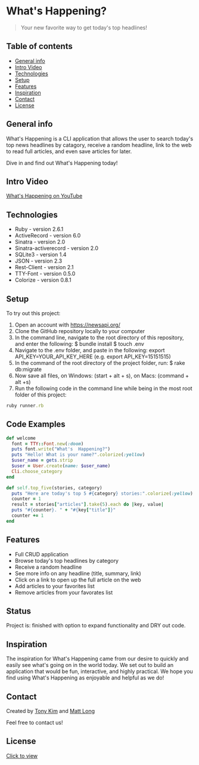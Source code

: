 # What's Happening?
> Your new favorite way to get today's top headlines!

## Table of contents
* [General info](#general-info)
* [Intro Video](#intro-video)
* [Technologies](#technologies)
* [Setup](#setup)
* [Features](#features)
* [Inspiration](#inspiration)
* [Contact](#contact)
* [License](#license)

## General info
What's Happening is a CLI application that allows the user to search today's top news headlines by catagory, receive a random headline, link to the web to read full articles, and even save articles for later. 

Dive in and find out What's Happening today!

## Intro Video
[What's Happening on YouTube](https://www.youtube.com/watch?v=CRj0Leo-Ozw) 

## Technologies
* Ruby - version 2.6.1
* ActiveRecord - version 6.0
* Sinatra - version 2.0
* Sinatra-activerecord - version 2.0
* SQLite3 - version 1.4
* JSON - version 2.3
* Rest-Client - version 2.1
* TTY-Font - version 0.5.0
* Colorize - version 0.8.1

## Setup
To try out this project: 
1. Open an account with https://newsapi.org/
1. Clone the GitHub repository locally to your computer
1. In the command line, navigate to the root directory of this repository, and enter the following: 
  $ bundle install 
  $ touch .env 
1. Navigate to the .env folder, and paste in the following: 
  export API_KEY=YOUR_API_KEY_HERE (e.g. export API_KEY=15151515)
1. In the command of the root directory of the project folder, run: 
  $ rake db:migrate
1. Now save all files, on Windows: (start + alt + s), on Macs: (command + alt +s)
1. Run the following code in the command line while being in the most root folder of this project: 
```ruby
ruby runner.rb
```

## Code Examples
```ruby
def welcome  
  font = TTY::Font.new(:doom)
  puts font.write("What's  Happening?")
  puts "Hello! What is your name?".colorize(:yellow)
  $user_name = gets.strip  
  $user = User.create(name: $user_name)
  Cli.choose_category
end 
```

```ruby
def self.top_five(stories, category)
  puts "Here are today's top 5 #{category} stories:".colorize(:yellow)
  counter = 1 
  result = stories["articles"].take(5).each do |key, value|
  puts "#{counter}. " + "#{key["title"]}"
  counter += 1
end  
```


## Features
* Full CRUD application 
* Browse today's top headlines by category
* Receive a random headline
* See more info on any headline (title, summary, link)
* Click on a link to open up the full article on the web
* Add articles to your favorites list
* Remove articles from your favorates list

## Status
Project is: finished with option to expand functionality and DRY out code.

## Inspiration
The inspiration for What's Happening came from our desire to quickly and easily see what's going on in the world today. We set out to build an application that would be fun, interactive, and highly practical. We hope you find using What's Happening as enjoyable and helpful as we do!

## Contact
Created by [Tony Kim](https://www.linkedin.com/in/hyung-kim/) and [Matt Long](https://www.linkedin.com/in/mattlong34/)

Feel free to contact us! 

## License
[Click to view](https://github.com/hjkmines/mod1_project/blob/master/LICENSE)